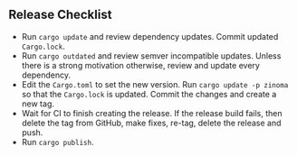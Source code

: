 Release Checklist
-----------------

* Run `cargo update` and review dependency updates. Commit updated `Cargo.lock`.
* Run `cargo outdated` and review semver incompatible updates. Unless there is a strong motivation otherwise, review and update every dependency.
* Edit the `Cargo.toml` to set the new version. Run `cargo update -p zinoma` so that the `Cargo.lock` is updated. Commit the changes and create a new tag.
* Wait for CI to finish creating the release. If the release build fails, then delete the tag from GitHub, make fixes, re-tag, delete the release and push.
* Run `cargo publish`.
